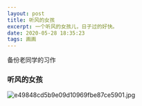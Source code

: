```yaml
---
layout: post
title: 听风的女孩
excerpt: 一个听风的女孩儿，日子过的好快。
date: 2020-05-28 18:35:23
tags: 画画
---
```


备份老同学的习作

### 听风的女孩 ###

![e49848cd5b9e09d10969fbe87ce5901.jpg](https://i.loli.net/2020/05/28/D1sSVLgylvnqOYr.jpg)
